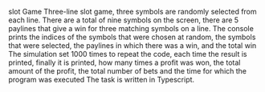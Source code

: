 s l o t  G a m e 
 
Тhree-line slot game, three symbols are randomly selected from each line. There are a total of nine symbols on the screen, there are 5 paylines that give a win for three matching symbols on a line.
The console prints the indices of the symbols that were chosen at random, the symbols that were selected, the paylines in which there was a win, and the total win
Тhe simulation set 1000 times to repeat the code, each time the result is printed, finally it is printed, how many times a profit was won, the total amount of the profit, the total number of bets and the time for which the program was executed
The task is written in Typescript.
